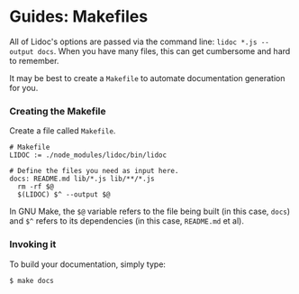 Guides: Makefiles
=================

All of Lidoc's options are passed via the command line: `lidoc *.js --output
docs`. When you have many files, this can get cumbersome and hard to remember.

It may be best to create a `Makefile` to automate documentation generation for
you.

### Creating the Makefile

Create a file called `Makefile`.

    # Makefile
    LIDOC := ./node_modules/lidoc/bin/lidoc
    
    # Define the files you need as input here.
    docs: README.md lib/*.js lib/**/*.js
      rm -rf $@
      $(LIDOC) $^ --output $@

In GNU Make, the `$@` variable refers to the file being built (in this case,
`docs`) and `$^` refers to its dependencies (in this case, `README.md` et al).

### Invoking it

To build your documentation, simply type:

    $ make docs

